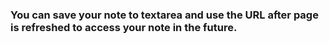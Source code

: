 ### You can save your note to textarea and use the URL after page is refreshed to access your note in the future.
